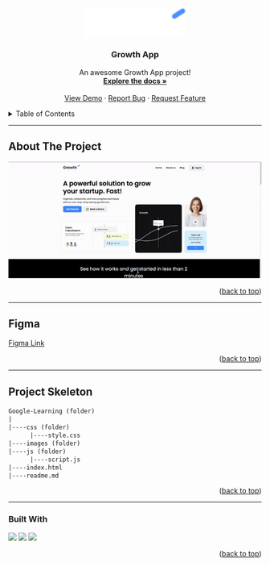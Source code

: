 <a name="readme-top"></a>

 
<!-- PROJECT LOGO -->
<br />
<div align="center">
  <a href="https://github.com/ibrsec/Growth-app/">
    <img src="images/logo-white.png" alt="Logo" width="200" >
  </a>

  <h3 align="center">Growth App</h3>

  <p align="center">
    An awesome Growth App project!
    <br />
    <a href="https://github.com/ibrsec/Growth-app"><strong>Explore the docs »</strong></a>
    <br />
    <br />
    <a href="https://growth-app-sigma.vercel.app/">View Demo</a>
    ·
    <a href="https://github.com/ibrsec/Growth-app/issues">Report Bug</a>
    ·
    <a href="https://github.com/ibrsec/Growth-app/issues">Request Feature</a>
  </p>
</div>



<!-- TABLE OF CONTENTS -->
<details>
  <summary>Table of Contents</summary>
  <ol>
    <li><a href="#about-the-project">About The Project</a></li>
     <li><a href="#figma">Figma</a></li>
     <li><a href="#project-skeleton">Project Skeleton</a></li>
     <li><a href="#built-with">Built With</a></li>
    <!-- <li>
      <a href="#getting-started">Getting Started</a>
      <ul>
        <li><a href="#prerequisites">Prerequisites</a></li>
        <li><a href="#installation">Installation</a></li>
      </ul>
    </li>
    <li><a href="#usage">Usage</a></li>
    <li><a href="#roadmap">Roadmap</a></li>
    <li><a href="#contributing">Contributing</a></li>
    <li><a href="#license">License</a></li>
    <li><a href="#contact">Contact</a></li>
    <li><a href="#acknowledgments">Acknowledgments</a></li> -->
  </ol>
</details>


---

<!-- ABOUT THE PROJECT -->
## About The Project

[![growth-app](./images/p.gif)](https://growth-app-sigma.vercel.app/)



<p align="right">(<a href="#readme-top">back to top</a>)</p>

---

## Figma 

<a href="https://www.figma.com/file/ZwMwavqSkBBYokApweSJcQ/Growth-App?type=design&node-id=0%3A1&mode=design&t=Yp7IbjDbyrONKJye-1">Figma Link</a>

<p align="right">(<a href="#readme-top">back to top</a>)</p>


---

## Project Skeleton 

```
Google-Learning (folder)
|
|----css (folder)
      |----style.css       
|----images (folder)  
|----js (folder)
      |----script.js            
|----index.html
|----readme.md
```

<p align="right">(<a href="#readme-top">back to top</a>)</p>

---

### Built With


<!-- https://dev.to/envoy_/150-badges-for-github-pnk  search skills-->

 <img src="https://img.shields.io/badge/HTML-239120?style=for-the-badge&logo=html5&logoColor=white">
 <img src="https://img.shields.io/badge/CSS-239120?&style=for-the-badge&logo=css3&logoColor=white&color=red"> 
 <img src="https://img.shields.io/badge/JavaScript-F7DF1E?style=for-the-badge&logo=javascript&logoColor=black"> 




<p align="right">(<a href="#readme-top">back to top</a>)</p>




